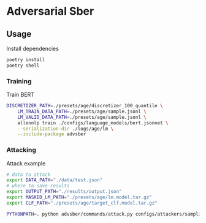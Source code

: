# Adversarial Sber


## Usage

Install dependencies

```bash
poetry install
poetry shell
```

### Training 

Train BERT

```bash
DISCRETIZER_PATH=./presets/age/discretizer_100_quantile \
    LM_TRAIN_DATA_PATH=./presets/age/sample.jsonl \
    LM_VALID_DATA_PATH=./presets/age/sample.jsonl \
    allennlp train ./configs/language_models/bert.jsonnet \
    --serialization-dir ./logs/age/lm \
    --include-package advsber
```


### Attacking

Attack example

```bash
# data to attack
export DATA_PATH="./data/test.json"
# where to save results
export OUTPUT_PATH="./results/output.json"
export MASKED_LM_PATH="./presets/age/lm.model.tar.gz"
export CLF_PATH="./presets/age/target_clf.model.tar.gz"

PYTHONPATH=. python advsber/commands/attack.py configs/attackers/sampling_fool.jsonnet --samples 100
```